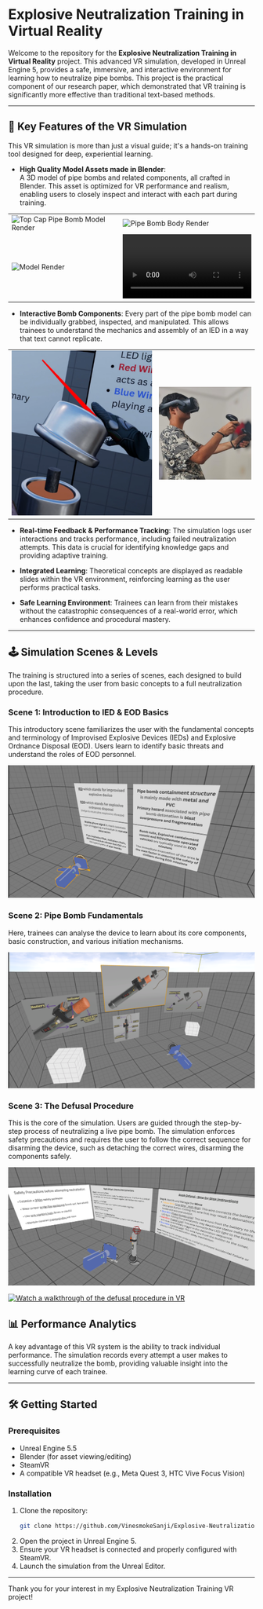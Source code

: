 # Explosive Neutralization Training in Virtual Reality

Welcome to the repository for the **Explosive Neutralization Training in Virtual Reality** project. This advanced VR simulation, developed in Unreal Engine 5, provides a safe, immersive, and interactive environment for learning how to neutralize pipe bombs. This project is the practical component of our research paper, which demonstrated that VR training is significantly more effective than traditional text-based methods.

---

## 🚀 Key Features of the VR Simulation

This VR simulation is more than just a visual guide; it's a hands-on training tool designed for deep, experiential learning.

- **High Quality Model Assets made in Blender**:  
  A 3D model of pipe bombs and related components, all crafted in Blender. This asset is optimized for VR performance and realism, enabling users to closely inspect and interact with each part during training.

<table>
    <tr>
        <td>
            <img src="https://github.com/VinesmokeSanji/Explosive-Neutralization-Training-VR-Project/blob/main/Blender%20Renders/render3.png" alt="Top Cap Pipe Bomb Model Render" width="100%">
        </td>
        <td>
            <img src="https://github.com/VinesmokeSanji/Explosive-Neutralization-Training-VR-Project/blob/main/Blender%20Renders/render2.png" alt="Pipe Bomb Body Render" width="100%">
        </td>
    </tr>
    <tr>
        <td>
            <img src="https://github.com/VinesmokeSanji/Explosive-Neutralization-Training-VR-Project/blob/main/Blender%20Renders/render5.png" alt="Model Render" width="100%">
        </td>
        <td>
            <video src="https://github.com/VinesmokeSanji/Explosive-Neutralization-Training-VR-Project/blob/main/Blender%20Renders/pipe_bomb_animation.mp4" controls width="100%"></video>
        </td>
    </tr>
</table>

- **Interactive Bomb Components**: Every part of the pipe bomb model can be individually grabbed, inspected, and manipulated. This allows trainees to understand the mechanics and assembly of an IED in a way that text cannot replicate.

<table>
    <tr>
        <td>
            <img src="https://github.com/VinesmokeSanji/Explosive-Neutralization-Training-VR-Project/blob/main/Blender%20Renders/GrabInteraction.png" alt="User Grab Interaction" width="100%">
        </td>
        <td>
            <img src="https://github.com/VinesmokeSanji/Explosive-Neutralization-Training-VR-Project/blob/main/Blender%20Renders/user_in_simulation.jpg" alt="User performing the VR Simulation Training" width="100%">
        </td>
    </tr>
</table>

- **Real-time Feedback & Performance Tracking**: The simulation logs user interactions and tracks performance, including failed neutralization attempts. This data is crucial for identifying knowledge gaps and providing adaptive training.

- **Integrated Learning**: Theoretical concepts are displayed as readable slides within the VR environment, reinforcing learning as the user performs practical tasks.

- **Safe Learning Environment**: Trainees can learn from their mistakes without the catastrophic consequences of a real-world error, which enhances confidence and procedural mastery.

---

## 🕹️ Simulation Scenes & Levels

The training is structured into a series of scenes, each designed to build upon the last, taking the user from basic concepts to a full neutralization procedure.

### Scene 1: Introduction to IED & EOD Basics

This introductory scene familiarizes the user with the fundamental concepts and terminology of Improvised Explosive Devices (IEDs) and Explosive Ordnance Disposal (EOD). Users learn to identify basic threats and understand the roles of EOD personnel.

![Digital Slides for training in Scene 1](https://github.com/VinesmokeSanji/Explosive-Neutralization-Training-VR-Project/blob/main/Blender%20Renders/Scene1.png)

### Scene 2: Pipe Bomb Fundamentals

Here, trainees can analyse the device to learn about its core components, basic construction, and various initiation mechanisms.

![Inspecting pipe bomb components in Scene 2](https://github.com/VinesmokeSanji/Explosive-Neutralization-Training-VR-Project/blob/main/Blender%20Renders/Scene2.png)

### Scene 3: The Defusal Procedure

This is the core of the simulation. Users are guided through the step-by-step process of neutralizing a live pipe bomb. The simulation enforces safety precautions and requires the user to follow the correct sequence for disarming the device, such as detaching the correct wires, disarming the components safely.

![Hands on Practice on Pipe Bomb Model in Scene 3](https://github.com/VinesmokeSanji/Explosive-Neutralization-Training-VR-Project/blob/main/Blender%20Renders/Scene3.png)

[![Watch a walkthrough of the defusal procedure in VR](https://raw.githubusercontent.com/VinesmokeSanji/Explosive-Neutralization-Training-VR-Project/main/Images/defusal_video_thumbnail.png)](https://drive.google.com/file/d/1TFq7vXZF8jFhKTO6DqrRJG9LIbEeHF1H/view?usp=sharing)

## 📊 Performance Analytics

A key advantage of this VR system is the ability to track individual performance. The simulation records every attempt a user makes to successfully neutralize the bomb, providing valuable insight into the learning curve of each trainee.

---

## 🛠️ Getting Started

### Prerequisites

- Unreal Engine 5.5
- Blender (for asset viewing/editing)
- SteamVR
- A compatible VR headset (e.g., Meta Quest 3, HTC Vive Focus Vision)

### Installation

1.  Clone the repository:
    ```sh
    git clone https://github.com/VinesmokeSanji/Explosive-Neutralization-Training-VR-Project.git
    ```
2.  Open the project in Unreal Engine 5.
3.  Ensure your VR headset is connected and properly configured with SteamVR.
4.  Launch the simulation from the Unreal Editor.

---

Thank you for your interest in my Explosive Neutralization Training VR project!
